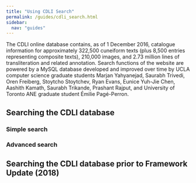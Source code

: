 ```yaml
---
title: "Using CDLI Search"
permalink: /guides/cdli_search.html
sidebar:
  nav: "guides"
---
```


The CDLI online database contains, as of 1 December 2016, catalogue information for approximately 322,500 cuneiform texts (plus 8,500 entries representing composite texts), 210,000 images, and 2.73 million lines of transliteration and related annotation. Search functions of the website are powered by a MySQL database developed and improved over time by UCLA computer science graduate students Marjan Yahyanejad, Saurabh Trivedi, Oren Freiberg, Stoytcho Stoytchev, Ryan Evans, Eunice Yuh-Jie Chen, Aashith Kamath, Saurabh Trikande, Prashant Rajput, and University of Toronto ANE graduate student Émilie Pagé-Perron.

## Searching the CDLI database

### Simple search

### Advanced search



## Searching the CDLI database prior to Framework Update (2018)
<!--
### Searching the Catalogue
When searching for cuneiform artifacts in the catalogue, it is possible to choose between two basic modes of display.

Full search displays, in the first of three columns, an essentials catalogue, in the second a preferred thumbnail (expandable) of the cuneiform artifact together with hyperlinks to further available images and PDF commentary, and in the third a text transliteration, in some cases with interlinear translations and text comment. Where user search includes transliteration or translation, those items are color coded to simplify their location in the full text. It is possible to cross-search the dataset of transliterations for words and graphemes, limited by period, provenience, etc., as well as to sort results according to catalogue entries.
Tabular search displays a simple table of found texts with essential catalogue information, whereby lead designations (the artificial “P numbers” that identify entered texts and all associated files) link to corresponding full search browse pages with images and transliteration. Where user search includes transliteration or translation, tabular search returns only the line of text containing those items (i.e., defaults to single-line, that are also color coded). Columns in the results pages are sortable by clicking on their respective headers.
CDLI search page defaults to settings for full search; maximally 2000 hits to be displayed per web page, and in the case of transliteration/translation/comment/structure search, our internal counter records in the results header the full number of attestations and the number of texts they are found in. For instance, a search for the Ur III personal name lu2-kal-la currently records a total of 2791 hits in 2512 texts, while displaying the first 2000 of those texts in the first page of the scroll screen; a request of a download of their corresponding full transliterations will, nonetheless, upload to your device a .txt file with all 2512 texts. A conventionalized text designation (preferencing primary publication; if unpublished, consecutively collection/museum number, accession number, and excavation number) is color coded at the top of the full search catalogue results. Clicking on this designation brings up in one archival page the same text with full catalogue, all images and transliteration/translation/comment. Search is exact string, including empty space, and is full-grapheme in transliteration.

Expert users will find our implementation of MySQL regular expressions helpful in complex searches; typing right slashes “/” before and after search string activates regex in catalogue or transliterations; a tutorial of MySQL’s Spencer version of regular expressions is here. For instance, to ensure that a search for texts from the city of Ur results only in Ur entries in provenience, user can enter /^Ur /, thus restricting results to only those entries that begin with Ur and contain a space after, eliminating, for instance, Nippur, Assur, and Uruk.

In the following, we offer short explanations of each search field found in our main searh page. These are individually hyperlinked to their respective search page fields to facilitate quick reference by users.

#### Designation

Please note that our default sort key for search is a calculated field “Designation.” Designation is in fact the lead text ID for all search results (bold and colored at the top of catalogue fields in scroll results) and is usually the same as “Primary publication;” where primary publication is given as unpublished, designation resorts to “Museum number;” where museum number is also unknown, designation moves instead to “Accession number,” and from there to “Excavation number.”

#### Primary publication

Primary publication is conceived to represent what a specialist will usually use to cite a cuneiform artifact. For specialists, as with CDLI, this choice is dictated by the best available visual (line art hand or vector graphic copy, photograph) and/or textual (transliteration, translation, annotation) publication of the artifact, which is understandably not always the initial publication. Preference is also generally given to the appearance of a text in an established series like MVN or ARET, or in such leading journals as JCS or ZA (CDLI’s list of abbreviations is found here). To facilitate system sorting, numerical designations of series or individual texts have been padded with filler zeroes; for instance, not MVN 8, 18, but MVN 08, 018. The best strategy to learn the citation form of a given text is to first type in the series abbreviation, then note and use for successive searches the format of the examples you see. Unpublished artifacts are designated either “unpublished unassigned” or “unpublished assigned,” depending on information we have received from collections managers of their unedited exemplars. We are happy to “assign” unpublished text to named authors where the collection approves of this designation; that author's name is then entered to the Author field in our catalogue. In the case of separate publications of fragments of a single artifact, the best publication of the full piece is chosen; where only partial publications are known, the lead or initial publication is chosen, followed by a plus sign “+”, and successive fragment publications are listed in Secondary publication(s).

Note that special rules apply in the case of several text genres now being entered to CDLI bearing on those texts or text-like artifacts that can be found in multiple copies in antiquity, and that therefore are supplemented with an artificial composite identifier. In the case of literary texts, we have chosen the format “CDLI Literary n,” where n is a six-digit number assigned in the Q catalogue managed by Oracc. Sumerian literary compositions in CDLI were for the most part imported from ETCSL, and are further qualified under subgenre with their common descriptive designations. Similarly, CDLI Lexical n borrows its numerical designations from qcat, and much of its substance from DCCLT. Akkadian, and literary texts of other cuneiform languages, have not been the subject of a systematic online initiative such as that of Oxford’s ETCSL, and are therefore being entered to CDLI based on qcat entries and the designations common in Assyriology. Former designations of text editions, as well as publication designations of individual witnesses, have been relegated to the field Secondary publications (see below). We have not decided whether the well-established text designations assigned within the royal or elite inscription series RIME, RIMA, RINAP and RIMB (supplemented with Nimrud NW Palace for relief inscriptions of Assurnasirpal II’s Northwest Palace) should be treated in the same, generic ‘qcat’ fashion, and have for the time being left the RIME etc. designations in Primary publication. See below for a quick description of the uses of Q-entries in CDLI. Where Q numbers are part of the Primary publication, entries are separated into one artificial “composite” and one or more “witness;” in time, all such texts will be tagged with corresponding Q and line numbers, enabliing the internal creation of score versions of each compilation. Finally, as an integral part of literate Mesopotamia, seals and sealings are recorded in CDLI and designated according to numerical identifiers; in Primary publication, these are found under CDLI Seals n, where n is also a six-digit number taken from our S-catalogue; for an overview, see “CDLI Seals” (short description also below). Primary publication is enabled for MySQL regular expressions.

#### Author(s)

This field is for the name(s) of authors of Primary publications. These names are, with few exceptions, standardized to represent his/her/their full publication name in the form Familyname, Givenname, M.(iddle initial), for instance, Owen, David I. To prevent unnecessary confusion, these full names will be supplied even if some publications used variant forms of an author’s name. We follow authors’ preferences in such cases as Postgate, J. Nicholas. Chinese names dispense with the comma following family names, thus Wu Yuhong. Multiple authors are added following the ampersand “&”, up to three; four or more authors are reduced to Lead Author, et al. Unpublished texts carry the author designation “nn” = nomen nescio (an anonymous or unnamed person [including of unpublished artifacts]). Author(s) is enabled for MySQL regular expressions.

#### Publication date

This should be the actual date given in the copyright page of a monograph, journal series, etc., in which a text was published. “nd” = no date (known to us for a cited publication, or for unpublished texts). Publicaion date is enabled for MySQL regular expressions.

#### Secondary publication(s)

See explanation of Primary publication above. The CDLI field assigned to publication history is currently not systematized, but is being corrected to represent a full citation form of Author, Monograph or Series (year) Numerical designations, for instance, Gadd, Cyril J., UET 6 (1963) 0019. In the case of popular texts, this field can be of distressing size. Note that for the composite text genres mentioned above, publications listed here will in many cases represent the editio princeps of the cited artifacts. Secondary publication is enabled for MySQL regular expressions.

#### Collection

We attempt to cite collections according to their own preferred designations, where possible in their corresponding English forms, including City, (US: State), and Country. In the case of private collections, we give as much information as we know, or are allowed to make public. Collection is enabled for MySQL regular expressions.

#### Accession number

An artifact can receive a variety of identifying designations in the course of moving from ground to collection storage or display. Often, the artifact receives IDs in the field from excavators, then is registered with accession IDs by museums, and is finally assigned a stable collection ID by curators. These are not always widely known, or consistently used identifiers, CDLI catalogue attempts to differentiate between accession and collection IDs, not always successfully. The Kuyunjik (Nineveh) collection of the British Museum has a number of different IDs referring to various excavators (Sm n, Rm n, etc.), to Kuyunjik itself (K n), or as generally with BM pieces, to the date of accession in the museum (1896-06-12, 0035 is the 35th artifact registered on the 12th of June 1896; remember that the same use of zeroes applies as was discussed above under Primary publication). The meaning of collection sigla, usually abbreviations of the museums themselves, is known to specialists, and can usually be deduced from the name found in the “Collection” field. Accession number is enabled for MySQL regular expressions.

#### Collection number

This normally consists of museum siglum + number. The meaning of collection sigla, usually abbreviations of the museums themselves, is known to specialists, and can usually be deduced from the name found in the “Collection” field, but they can also be found in CDLI’s abbreviations pages. Examples are YBC 14389, or VAT 4126. As with publication numbers, many collection numbers contain leading zeros in the database so that records sort properly. In the case of joins of fragments with different collection numbers, the full collection number will be entered for each fragment and will therefore be searchable as exact string. Collection number is enabled for MySQL regular expressions.

#### Acquisition history

The history of artifact acquisition is not well documented in CDLI. Where information concerning past owners, or general excavation records, has been freely available, we have attempted to distill it down to a reasonable narrative and entered it in in free text to Acquisition history (information deemed to be of a private nature is kept in non-public fields). These data can be helpful in cross searching strategies involving artifacts that for whatever reason have moved from one known collection, private or public, to another. Acquisition history is enabled for MySQL regular expressions.

#### Provenience

Where known from excavations, or relatively certain from internal considerations, the provenience of a text artifact is given in the format Ancientname (mod. Modern name), for instance Bābili (mod. Babylon), or Kar-Tukulti-Ninurta (mod. Tulul al-ʿAqir). Where one or the other is not known, or neither, it is signaled with “uncertain.” Provenience is enabled for MySQL regular expressions. Below is a full list of current site names in CDLI catalogue (NB: “Elbonia” indicates our suspicion that an artifact in circulation or in established collections is a modern fake):

Abdju (mod. Abydos, Egypt)
Adab (mod. Bismaya)
Akhetaten (mod. el-Amarna)
Alalakh (mod. Tell Açana)
Alu-eššu (mod. uncertain)
Alu-ša-BAD-MAH-AN (mod. uncertain)
Alu-ša-šuma-ukin (mod. uncertain)
Anšan (mod. Tell Malyan)
Apqu-ša-Adad (mod. Tell Abu Marya)
Arrapha (mod. Kirkuk)
Assur (mod. Qalat Sherqat)
Ba-milkišu (mod. uncertain)
Bābili (mod. Babylon)
Bad-Tibira (mod. Tell Medinah)
Baḫe (mod. uncertain)
Bit-ali-... (mod. uncertain)
Bit-šar-Babili (mod. uncertain)
Bit-ṭab-bel (mod. uncertain)
Bit-zerija (mod. uncertain)
Borsippa (mod. Birs Nimrud)
Der (mod. Tell Aqar)
Dilbat (mod. Deilam)
Dūr-Abī-ēšuḫ (mod. uncertain)
Dur-Katlimmu (mod. Tall Shekh Hamad)
Dur-Kurigalzu (mod. Aqar Quf)
Dur-Šarrukin (mod. Khorsabad)
Dur-Untaš (mod. Chogha Zanbil)
Dusabar (mod. uncertain)
Ebla (mod. Tell Mardikh)
Ecbatana (mod. uncertain)
Ekalte (mod. Tell Munbaqa)
Elbonia ?
Emar (mod. Tell Meskene)
Eridu (mod. Abu Shahrain)
Ešnunna (mod. Tell Asmar)
Garšana (mod. uncertain)
Gasur (mod. Yorgan Tepa)
Girsu (mod. Tello)
Gubla (mod. Byblos)
Ḫarbe (mod. Tell Chuera)
Ḫattusa (mod. Boğazkale)
Hursagkalama (mod. Ingharra)
Huzirina (mod. Sultantepe)
Imgur-Enlil (mod. Balawat)
Irisagrig (mod. uncertain)
Isin (mod. Bahriyat)
Isqalluna (mod. Ashkelon)
Kabnak (mod. Haft Tepe)
Kalhu (mod. Nimrud)
Kanesh (mod. Kültepe)
Kar-bel-matati (mod. uncertain)
Kar-Nabu (mod. uncertain)
Kar-Tukulti-Ninurta (mod. Tulul al-ʿAqir)
Karkemish (mod. Djerabis)
Kazallu (mod. uncertain)
Kilizu (mod. Qasr Shamamuk)
Kish (mod. Tell Ingharra)
Kish (mod. Tell Uhaimir)
Kisurra (mod. Abu Hatab)
Kutalla (mod. Tell Sifr)
Kutha (mod. Tell Ibrahim)
Lagaba (mod. uncertain)
Lagash (mod. El-Hiba)
Larak (mod. Tell Wilayah)
Larsa (mod. Tell as-Senkereh)
Marad (mod. Wanna-wa-Sadum)
Mari (mod. Tell Hariri)
Maškan-šapir (mod. Tell Abu Duwari)
Me-Turran (mod. Tell Haddad)
Nagar (mod. Tell Brak)
Nerebtum (mod. Iščali)
Nigin (mod. Surghul)
Nineveh (mod. Kuyunjik)
Nineveh (mod. Nebi Yunus)
Nippur (mod. Nuffar)
Nuzi (mod. Yorgan Tepa)
Pārśa (mod. Persepolis)
Puzriš-Dagan (mod. Drehem)
Qatara (mod. Tell al Rimah)
Sagub (mod. uncertain)
Šaḫrinu (mod. uncertain)
Samal (mod. Zinčirli)
Shaduppum (mod. Tell Harmal)
Shashrum (mod. uncertain)
Shibaniba (mod. Tell Billa)
Shuruppak (mod. Fara)
Sippar-Amnanum (mod. Tell ed-Der)
Sippar-Yahrurum (mod. Tell Abu Habbah)
Šubat-Enlil (mod. Leilan)
Susa (mod. Shush)
Tarbisu (mod. Tell Sherif Khan)
Terqa (mod. Ashara)
Til Barsip (mod. Tell Ahmar)
Tushhan (mod. Ziyaret Tepe)
Tuttul (mod. Tell Bi'a)
Tutub (mod. Khafaje)
Udannu (mod. uncertain)
Ugarit (mod. Ras Shamra)
Uhaimir-Kish (mod. Tell Uhaimir)
Umma (mod. Tell Jokha)
Upi (mod. Opis)
Ur (mod. Tell Muqayyar)
Urkesh (mod. Tell Mozan)
Uruk (mod. Warka)
Yahrūrum šaplûm (mod. uncertain)
Zabalam (mod. Ibzaikh)
uncertain (mod. Abu Fandowa)
uncertain (mod. Abu Halawa)
uncertain (mod. Abu Jawan)
uncertain (mod. Abu Salabikh)
uncertain (mod. Abu Sêcher)
uncertain (mod. Abu-Maria)
uncertain (mod. Alisar)
uncertain (mod. Amuda)
uncertain (mod. Anatolia)
uncertain (mod. As-Sib)
uncertain (mod. Assyria)
uncertain (mod. Babylonia)
uncertain (mod. Bardi Sanjian Bitwata)
uncertain (mod. Bassetki)
uncertain (mod. Behistun)
uncertain (mod. Ben Shemen, Israel)
uncertain (mod. Beydar)
uncertain (mod. Chagar Bazar)
uncertain (mod. Chogha Mish)
uncertain (mod. Çorum, Turkey)
uncertain (mod. Dharan)
uncertain (mod. Diqdiqqah)
uncertain (mod. Diyala)
uncertain (mod. Dohuk)
uncertain (mod. Dura-Europus)
uncertain (mod. Egypt)
uncertain (mod. Ghazir)
uncertain (mod. Giricano)
uncertain (mod. Godin Tepe)
uncertain (mod. Habuba Kabira)
uncertain (mod. Hadidi)
uncertain (mod. Hazor)
uncertain (mod. Hillah)
uncertain (mod. Himeri)
uncertain (mod. Himrin)
uncertain (mod. Hissar)
uncertain (mod. Ibn Hani)
uncertain (mod. Ibzaih)
uncertain (mod. Indus)
uncertain (mod. Iran)
uncertain (mod. Išān Hāfudh)
uncertain (mod. Jebel Aruda)
uncertain (mod. Jemdet Nasr)
uncertain (mod. Jiroft)
uncertain (mod. Kalah Shergat)
uncertain (mod. Kayseri province)
uncertain (mod. Kermanshah)
uncertain (mod. Lahir)
uncertain (mod. Luristan)
uncertain (mod. Masat Höyük)
uncertain (mod. Mazyad)
uncertain (mod. Megiddo)
uncertain (mod. Mesopotamia)
uncertain (mod. Mugdan)
uncertain (mod. Nar-Madanu)
uncertain (mod. Negub tunnel)
uncertain (mod. Nessana)
uncertain (mod. northern Babylonia)
uncertain (mod. Ortaköy)
uncertain (mod. Ozbaki)
uncertain (mod. Palmyra)
uncertain (mod. Pir Huseyin)
uncertain (mod. Qaṭibat)
uncertain (mod. Rabat Tepe)
uncertain (mod. Samarra)
uncertain (mod. Sealand)
uncertain (mod. Seleucia)
uncertain (mod. Sepphoris)
uncertain (mod. Shadad)
uncertain (mod. Shahr-i Sokhta)
uncertain (mod. Sidon)
uncertain (mod. Sulaima)
uncertain (mod. Syria)
uncertain (mod. Tappeh Bormi)
uncertain (mod. Tell Abu Harmal)
uncertain (mod. Tell Agrab)
uncertain (mod. Tell al-Diba'i)
uncertain (mod. Tell al-Lahm)
uncertain (mod. Tell Dhiba'i)
uncertain (mod. Tell en-Nasbeh)
uncertain (mod. Tell es-Seeb)
uncertain (mod. Tell Fakhariyah)
uncertain (mod. Tell Ghdairife)
uncertain (mod. Tell Hammam et-Turkman)
uncertain (mod. Tell Hammam)
uncertain (mod. Tell Huweish)
uncertain (mod. Tell Jidr)
uncertain (mod. Tell Muhammad)
uncertain (mod. Tell Sabaa)
uncertain (mod. Tell Sifr)
uncertain (mod. Tell Sweyhat)
uncertain (mod. Tell Taban)
uncertain (mod. Tell Ubaid)
uncertain (mod. Tell Uqair)
uncertain (mod. Tell Yarah)
uncertain (mod. Tepe Gawra)
uncertain (mod. Tepe Sialk)
uncertain (mod. Tepe Sofalin)
uncertain (mod. Tepe Yahya)
uncertain (mod. Til-Buri)
uncertain (mod. Uhudu)
uncertain (mod. Umm al-Aqarib)
uncertain (mod. Umm al-Jir)
uncertain (mod. Umm al-Wawīya)
uncertain (mod. Umm Chatil)
uncertain (mod. Umm el-Hafriyat)
uncertain (mod. uncertain)
uncertain (mod. Urartu)
uncertain (mod. Western Iran)
uncertain (mod. Yasuj)
uncertain (modern uncertain)

#### Excavation number

We attempt to follow archaeological conventions in the assignment of excavation numbers to CDLI text artifacts. Such designations can be highly inconsistent. Thus, Uruk/Warka texts are listed, for instance, as W 12345, whereby in early excavations each number represented an artifact “locus” that could itself consist of tens and even hundreds of discrete artifacts. These individual artifacts were, without apparent attention to convention, designated with letters or numbers and sorted alpha-numerically. As with publication numbers, many excavation numbers contain leading zeros in the database so that records sort properly. Excavation number is enabled for MySQL regular expressions.

#### Period

Period designations in CDLI catalogue follow those generally accepted by specialists in cuneiform studies, and consist of a conventional period name followed by approximate dates BC, for instance Uruk III (ca. 3200-3000 BC) or Old Babylonian (ca. 1900-1600 BC). Below is a full list of accepted periods in CDLI:

Pre-Writing (ca. 8500-3500 BC)
Uruk V (ca. 3500-3350 BC)
Uruk IV (ca. 3350-3200 BC)
Uruk III (ca. 3200-3000 BC)
Proto-Elamite (ca. 3100-2900 BC)
ED I-II (ca. 2900-2700 BC)
ED IIIa (ca. 2600-2500 BC)
ED IIIb (ca. 2500-2340 BC)
Ebla (ca. 2350-2250 BC)
Old Akkadian (ca. 2340-2200 BC)
Old Akkadian (ca. 2340-2200 BC)
Linear Elamite (ca. 2200 BC)
Lagash II (ca. 2200-2100 BC)
Harappan (ca. 2200-1900 BC)
Ur III (ca. 2100-2000 BC)
Early Old Babylonian (ca. 2000-1900 BC)
Old Assyrian (ca. 1950-1850 BC)
Old Babylonian (ca. 1900-1600 BC)
Middle Hittite (ca. 1500-1100 BC)
Middle Babylonian (ca. 1400-1100 BC)
Middle Assyrian (ca. 1400-1000 BC)
Middle Elamite (ca. 1300-1000 BC)
Neo-Assyrian (ca. 911-612 BC)
Neo-Elamite (ca. 770-539 BC)
Neo-Babylonian (ca. 626-539 BC)
Achaemenid (547-331 BC)
Hellenistic (323-63 BC)
Parthian (247 BC - 224 AD)
Sassanian (224-641 AD)
Egyptian 0 (ca. 3300-3000 BC)
copy (modern)
fake (modern)
uncertain

Period is enabled for MySQL regular expressions.
#### Dates referenced

Beginning in the Early Dynastic period ca. 2400 BC, Babylonian scribes began to qualify administrative and legal texts with notations clearly identifiable as date designations, consisting of all or some of the categories Ruler, Year of rule, Month of year, Day of month. From the Late Uruk period of the latter third of the 4th millennium BC on, these calendars combined knowledge of solar and lunar cycles to achieve an ideal administrative year of 360 days divided into 12 months of 30 days each. The cultic calender evidently was based on the lunar cycle of ca. 29.5 days for each month, and therefore a lunar year of ca. 354 days and thus the need for intercalation of extra months on average every three years. These dates are currently entered to CDLI catalogue in the form RN.Y.M.D (Royal name is spelled in full with conventional English designations), with “--” for lost information, “00” when information was not given by  the scribe. Month intercalations were designated by scribes with "min," “the second,” or "diri," “extra.” A question mark following a space after the full date notation records doubts about any one, or all of the preceding RN.Y.M.D slots. We are considering expanding our date code to include dynasty/era, as proposed by Oracc. Dates referenced is enabled for MySQL regular expressions.

#### Object type

This gives a general designation of the artifact itself. CDLI’s value list includes tablet, tablet & envelope, bulla, tag, prism, barrel, cylinder, brick, cone, sealing, seal Object type is enabled for MySQL regular expressions.

#### Object remarks

Qualifications of object type can refer to uncommon objects such as stone mace heads, knives, beads, statues, etc. This field also currently includes free text descriptions imported from external sources, and will in time be conventionalized to facilitate a more orderly search procedure. Object remarks is enabled for MySQL regular expressions.

#### Material

The format of material entries is of the type stone: alabaster. Thus, you can search for all objects made of stone, or clay, or metal, but it is also possible to reduce the hits to only those artifacts recorded by us to be made of steatite, but user should note that our files are not complete in this regard. General designations are bitumen, bone (incl. ivory and shell), clay, glass, gypsum (including casts), metal, and stone. “Composite” refers to artificial entries as described above. Artifacts can consist of multiple materials; such hypbrids are then qualified with each, separated by a semi-colon. Material is enabled for MySQL regular expressions.

#### Language

The great majority of entries to CDLI catalogue are qualified by either Sumerian or Akkadian, and we do not currently differentialte between supposed dialects of these two, including the stronger differentiations between northern Assyrian and southern Babylonian Akkadian. Texts containing two or more languages are identified as such, with each language separated by a semi-colon. Pre-Early Dynastic texts (Late Uruk and proto-Elamite) are designated as “undetermined” insofar as their language affiliation is concerned. Below is a full list of currently entered language designations:

Sumerian
Sumerian; Akkadian
Akkadian
Akkadian; Aramaic
Akkadian; Egyptian
Akkadian; Elamite
Akkadian; Elamite
Persian
Akkadian; Elamite; Persian; Egyptian
Akkadian; Persian
Eblaite
Elamite
Harappan
Urartian
Hittite
Hittite; Hattic
Hittite; Hurrian
Hurrian
Phoenician
Ugaritic
Aramaic
Hebrew
Persian
Greek
Sabaean
Mandaic
Egyptian
uncertain
undetermined
no linguistic content
Language is enabled for MySQL regular expressions.

#### Genre

CDLI catalogue needs a general review of its text genre categories. We currently list the following possible designations, that, as in other search fields, can signal the inclusion in one artifact of more than one qualification, each separated by a semi-colon:

Administrative
Royal/Monumental
Votive
Lexical
Lexical; Literary
Lexical; Literary; Mathematical
Lexical; Mathematical
Legal
Letter
Literary
Literary; Mathematical
Omen
Prayer/Incantation
Ritual
School
Mathematical
Astronomical
Scientific
uncertain
fake (modern)
other (see subgenre)
Genre is enabled for MySQL regular expressions.

#### Sub-genre

Sub-genre consists of relatively free text, much of it from legacy data entered to CDLI catalogue in the course of its early compilation. Users should, nonetheless, note several recent changes that are meant to better order royal and literary inscriptions. In the case of Royal/Monumental, sub-genre can consist of “witness” for physical artifacts, and “composite” for the original text or archetype of a given composition. For Sumerian literary texts, CDLI catalogue now lists their corresponding ETCSL designations in sub-genre, while artificial Primary publication designations are being written, namely, “CDLI Literary” followed by the number of Oracc’s Q-catalogue, for instance “CDLI Literary 000751, ex. 010” for the 10th witness to what under sub-genre is called “ETCSL 4.80.02 Kesh Temple Hymn ('Decad no. 06')”. Such designations will eventually be expanded to include all literary texts entered to CDLI catalogue. Sub-genre is enabled for MySQL regular expressions.

#### Composite number

Oracc’s Q-catalogue forms the basis for all cuneiform texts liable to to be found in multiple copies with the exception of seals, thus including royal inscriptions, literary and lexical texts, and a variety of sundry other texts. These Q-designations are of the form Q123456 (Q plus six digits), and can be browsed here. Q-numbers encountered in a search result are hyperlinked to all witnesses and their corresponding composite entry; ideally, only the composite entry will include a translation of the associated ancient text. In a growing number of cases, those Q hyperlinks are followed by a link to “scores” that we are generating from tagged composites and witnesses. Composite number is enabled for MySQL regular expressions.

#### Seal number

Like Q, seal numbers are of the form S123456, that is, S(eal) plus six digits. Seal numbers refer in essence exclusively to physical cylinder or stamp seals, even though we may see that final numbers of seals found only in their impressions on ancient clay artifcats roughly equal those of physical seal artifacts found in existing collections. CDLI work put into seals has been described in two CDLN contributions by Englund and Firth, and Mesopotamian seals are currently the focus of a research project being led by CDLI co-PI Jacob Dahl at the Unmiversity of Oxford. Like Q-numbers, S-numbers encountered in a search result are hyperlinked to all rollings recorded in text artifacts, and to their corresponding composite seal entries. Seal number is enabled for MySQL regular expressions.

#### CDLI number

Artificial designations of CDLI entries in the form of P123456 (as before, P plus six digits) are the core of CDLI text artifact management. P-numbers are unique and are assigned automatically to ever new entry to our catalogue. In turn, all associated files are keyed through these inviolable identifiers, in the form of P123456.atf (transliteration/translation text file), P123456.jpg (archival, usally fatcross photographic image), P123456_l.jpg (archival line art image) and so on. Users can enter P+fewer than six digitls to view sets of texts entered together, for instance P00045 will display all existing entries from P000450 to P000459. CDLI number is enabled for MySQL regular expressions.

#### ATF source

In the same format as used with Author(s), ATF source credits the person or persons who have made electronic transliteratiions available for CDLI ingest. These credit lines are usually not the same as those found in the version histories that accompany all entered transliteration content, since version history records all stages of additions or corrections to the originating files and are done by CDLI-affiliated editors. Steve Tinney offers an ATF primer here, and tools for ATF creation and submission to CDLI may be found here. ATF source is enabled for MySQL regular expressions.

#### Catalogue source

Mostly for internal controls, additions to CDLI catalogue are time-stamped and qualified with designations of persons, offices or projects who have submitted or actually entered new text artifacts to our files. An example is 20150312 cdliadmin_jones, meaning, on 12 March 2015 cdliadmin added to catalogue this entry submitted by “Jones.” Catalogue source is enabled for MySQL regular expressions.

#### Translation source

Interlinear translations are submitted to us, or directly entered to transliteration files by CDLI staff and collaborating specialists; these contributors are cited in the same fashion as that used for Author(s) and ATF source. Translation source is enabled for MySQL regular expressions.


Searching text transliteration, translation and comment

Simple Search of Words or Parts of Words in Transliterations, Translations and Comments

Search in transliterations can be set to locate one or more signs or words in an exact string, or across a full line or text:

Leave at Full or select tabular from the representation menu, and type your search item(s) into the transliteration box, following CDLI ATF-transliteration conventions (š is coded “sz”, emphatics ṣ and ṭ are coded “s,” and “t,”, and ḫ is simple “h”; for further conventions, see the ATF conventions pages used by CDLI and Oracc).
ATF editing characters, for instance “#” to indicate a damaged sign, or “!” to indicate an emendation, are ignored in default setting of CDLI search.
Optional: Restrict the search by typing additional conditions into the catalogue fields.
Hit your keyboard’s return, or click on the search button at the end of the page to initiate your search.
We have recently implemented a similar search functionality for lines of translation and comment that follow lines of text transliteration, as well as for text structure. As of 18 Masrch 2015, there are 58,500 lines of translated cuneiform text in CDLI files, mostly in English but some instances of German, French, and even Catalan; 15,100 lines of interlinear annotation, from comment on sign preservation up to decimal calculations that underlie numbers in accounts, and 90,000 lines of (usually formulaic) comment to text structure. The great bulk of current CDLI translations comprises those created by Daniel Foxvog for the Mesopotamian Royal Inscriptions component of the website, but we anticipate more translation content of Sumerian literary texts as ETCSL migrates to CDLI. For the record, CDLI restricts translation of texts liable to appear in multiple witness artifacts to their artificial composite entries. As with transliteration search, the exact string of searched characters in translations and comments are highlighted in blue to facilitate their discovery within the texts. Exact string in these instances means that, for example, a search for “pig” will display that string as a discrete word, but also all uses of “pigs”, “pigherder” and so on. Only “pig” will be highlighted.

In all three instances, you will receive a list of occurrences that offers you some options for further discovery:

In tabular search, click on the column headers to sort according to those catalogue criteria.
You may further expand your results to show full transliterations and available images and image links by clicking on the corresponding hyperlink above your search results. In the case of multiple item transliteration search, you may also expand the results to display all instances of full text transliterations that included searched items somewhere in the text, not just in one line.
If more occurrences have been found than are displayed, click on the next page link above or below the results to see the remaining items.
Some Useful Explanations of the Simple Search Procedure

When searching for words or parts of words in the transliterations, you should be acquainted with the ATF conventions that apply to all texts in the CDLI. For our purposes, we may refer to Oracc’s C(anonical)-ATF as “CDLI ATF”; its main points are:

Sign values in Sumerian must conform to the set of CDLI values; see this download page and contact cdli@ucla.edu if you have questions or recommendations concering the sign readings or names listed there.
readings not assigned indices by Borger, <i>MZL</i>, must be followed by ‘x’ (the letter lowercase ex) and a description of the sign using sign names in upper case, for instance sudx(|SU.KUR|).
Never put brackets inside graphemes: write ab# not [a]b.
For purposes of qualifying state of preservation, both simple and complex signs are considered atoms; thus, a component of a complex sign such as |UR2x(A.HA)| is never qualified as damaged or broken, only the whole sign. Similarly, a damaged number notation, for instance [5(disz)]+4(disz) must be coded as 9(disz)#.
Never put logograms in capitals: only uninterpreted sign names, and complex signs are in upper case in CDLI ATF.
For logograms in non-Sumerian texts use underscores and lower case, i.e., write %a _lugal_, not %a LUGAL.
For logograms where the logogram language is not Sumerian, use a language switch after the underscore: (%hit ...) \_%a mu-u2\_.
All numbers must be qualified (3(disz), 4(u) etc.) <strong>except</strong> sexagesimal numbers in Place Value notation (PVN).
The only ATF protocols that are allowed in CDLI ATF are: #atf: lang XXX, where XXX is a language code; #atf: use math, where PVN is to be used.
The #-sign (“hash”-sign) introduces comments about individual line content and always follows the commented line.
The $-sign introduces comment of text structure, never of line content.
$-lines for breakage of uncertain length must conform to the following patterns: $ broken (for instances of loss of full surface or column); $ beginning broken (after this, use primes on subsequent line numbers but where the length of the break is known, instead enter all line numbers and use [...] for the line content; beginning broken may also refer to some unknown number of columns missing, after which the first preserved column is to be qualified @column 1' and so on); $ rest broken (see above for both missing lines and columns); $ n lines broken (within column and surface; line numbering after resumption of preserved text is in sequence with the number preceding the break with, for example, 5'. following either 4. or 4'.).
Special conventions apply to the proto-cuneiform texts; since all ‘Sumerian’ readings of the Late Uruk texts may be debated, we provisionally consider them unknown but apply common sign names, in upper case, to the characters, where indicated by unclear variants qualified with a tilde ~ and an alphanumeric string, usually just ~a, ~b etc. Numerical notations are transliterated according to the sign list ATU 2 and conventions described in Damerow & Englund, ATU chapter 3, for instance 3(N01). We have provisionallty added some few ad hoc qualifiers, for instance 4(N01@f) for the flattened N01 forms of the Archaic Ur texts, or 1(N01~t) for pre-writing clay counters, so-called tokens, found in bullae assemblages.
Examples in CDLI ATF (and see here for further quick pointers):

##### Example 1

&P100003 = AAS 015
\#atf: lang sux
\@tablet
\@obverse
1. 1(disz) geme2 u4 1(disz)-sze3
2. ki dingir-ra-ta
3. da-da-ga
4. szu ba-ti
@reverse
$ blank space
1. mu ki-masz{ki} ba-hul

The various ATF features illustrated here are:
The &-line: Every text begins with an &-line giving the ID and the text’s designation according to the CDLI catalogue; if you believe your text is not yet in the catalogue, e-mail cdli@ucla.edu to get the ID and designation or to have one entered by us.
\#atf: lang sux: You can specify the main language for the text; for Akkadian just write #atf: lang akk.
@tablet: You can specify an object type; this is normally @tablet, but others include @bulla and @envelope. If an object type which is used in the CDLI catalogue is not understood by the ATF processor, you can use the exactly equivalent form @object OBJECT_TYPE, e.g., @object brick.
@obverse, @reverse: You can specify the part of the object you are transliterating; the edges are given using: @left @right @top @bottom (but note that no physical surface of a tablet is to be included in CDLI ATF unless it, such as @left or in the case of occasional partial sums at the bottom of colums in Ur III administrative texts, assumes an explicit function in text format).
Lines of text: Lines of text are for the most part just like regular Assyriological practice. See Example 2 for how to do breakage.
Determinatives are given in curly brackets: Phonetic complements and glosses are marked with a + immediately after the first curly bracket; they are assumed to be in the same language as the rest of the word.
Rulings and Blank Spaces: Lines ruled on the tablet as paragraph separators, as well as empty space or space used for seal impressions, can be marked with $-lines (“dollar-lines”).
Numbers: All numbers are qualified.
Example 2

&P348658 = SpTU 2, 055
\#atf: lang akk
@tablet
@obverse
1. t,up-pi _a-sza3_ ki-szub-ba#-[a ...]
2. {i7}har-ri sza2 {d}muati? x [...]
3. sza2 qe2-reb unu#[{ki}]

Damage and breakage:

There are no half-brackets in ATF: signs that are damaged are flagged with the hash-sign (#) after the grapheme.
Signs that are completely broken away are placed in square brackets; square brackets may not occur inside a grapheme, only before or after it. The ellipsis (...) may be used to indicate that an undeterminable number of signs are missing.
Signs that cannot be identified are transliterated as x; when a number is missing the convention is to use n; further qualification of n as n(disz), n(u) etc. is allowed.
Querying, Correction and Collation:

The other flags are the query (?) which can be placed after a grapheme to indicate uncertainty of reading; the asterisk (\*) can indicate a collated reading (but is to be voided when the version history indicates CDLI confidence in the transliteration); and the exclamation mark that indicates editor correction. After a corrected sign, the actual sign on the tablet may optionally be given, using sign names in upper case: a! or ki!(DI).
It is useful to understand how the simple search procedure works.
Searching for words:

A word has to be written as a set of one or more graphemes separated by dashes. Determinatives (semantic or phonetic glosses such as “d” = “divinity”, “ki” = “place”) are to be enclosed in curly brackets { and }. The special character “š” in upper or lower case (Š, š) is coded in CDLI ASCII with “SZ” and “sz”, respectively. There is no special character for “ḫ” that is either “H” or “h”.
CDLI search .
Subsequently, searches are performed on the transliterations of these tablets in order to identify the lines containing the word searched for.
Finally, the designations of the found tablets are displayed together with transliterations of the lines containing this word.
Searching for parts of words:

Searching for an individual grapheme will result in precisely those lines containing this grapheme. For instance, searching for lu2 (human) as part of a word will find all tablets with the word lu2, but also, e.g., lu2-kal-la (an official at Umma) or lu2-u18 (“mankind”). Honoring of exact string in CDLI search does afford users the option of bounding search for the word lu2 by typing in a space before and after the sign reading (NB: line returns are treated in search as spaces)—this will, however, exclude such examples as lu2-ra, “to the man”, etc.
Searching for part of a word consisting of a sequence of graphemes will result in a list of tablets that contain this sequence.
Search Tips

Servers invariably experience periods of high traffic, or software breakdowns that cause a website to slow down or break apart. We regularly monitor CDLI for such interruptions, but are grateful for user reports of problems.
We are working to normalize all sign readings in CDLI, but we deal with quite a lot of legacy transliterations with varying standards. You therefore might want to search independently for “gisz”, “gesz”, and “GISZ” to find all occurrences of the grapheme. Similarly, since the archaic texts (ca. 3400-2700 BC) are coded according to standards of the Uruk Project and the sign list ATU 2, you have to search independently for “dug”, “DUG~a”, “DUG~b”, etc. Case-sensitive search can be activated in search settings under Transliteration to ensure only instances of DUG(~a/b/c; tilde in Late Uruk sign designations are treated like dashes), but also of later entry of DUG to indicate uncertainty about the correct reading of the sign, or for instance in lexical syllabaries to indicate a “sign name”.

-->
